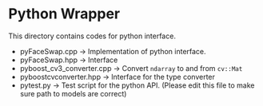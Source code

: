 # Python Wrapper

This directory contains codes for python interface.

- pyFaceSwap.cpp -> Implementation of python interface.
- pyFaceSwap.hpp -> Interface
- pyboost_cv3_converter.cpp -> Convert `ndarray` to and from `cv::Mat`
- pyboostcvconverter.hpp -> Interface for the type converter
- pytest.py -> Test script for the python API. (Please edit this file to make sure path to models are correct)
